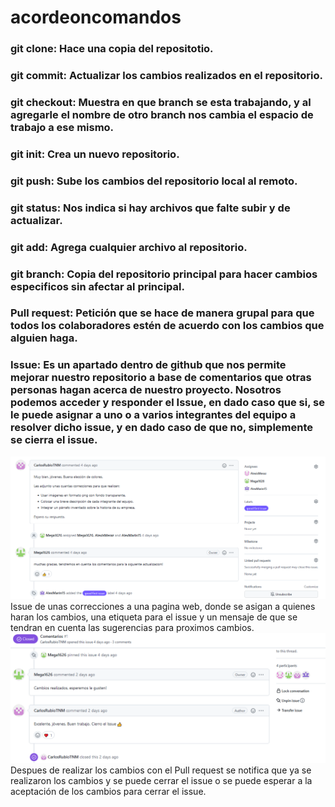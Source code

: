 # acordeoncomandos

### git clone: Hace una copia del repositotio.

### git commit: Actualizar los cambios realizados en el repositorio.

### git checkout: Muestra en que branch se esta trabajando, y al agregarle el nombre de otro branch nos cambia el espacio de trabajo a ese mismo. 

### git init: Crea un nuevo repositorio.

### git push: Sube los cambios del repositorio local al remoto.

### git status: Nos indica si hay archivos que falte subir y de actualizar.

### git add: Agrega cualquier archivo al repositorio.

### git branch: Copia del repositorio principal para hacer cambios especificos sin afectar al principal.

### Pull request: Petición que se hace de manera grupal para que todos los colaboradores estén de acuerdo con los cambios que alguien haga.

### Issue: Es un apartado dentro de github que nos permite mejorar nuestro repositorio a base de comentarios que otras personas hagan acerca de nuestro proyecto. Nosotros podemos acceder y responder el Issue, en dado caso que si, se le puede asignar a uno o a varios integrantes del equipo a resolver dicho issue, y en dado caso de que no, simplemente se cierra el issue.

![Issue de la pratica](https://github.com/Mega1626/acordeoncomandos/blob/c5b311215f2026d66fd9b535cca9d8b8248aaef5/issue.png)
Issue de unas correcciones a una pagina web, donde se asigan a quienes haran los cambios, una etiqueta para el issue y un mensaje de que se tendran en cuenta las sugerencias para proximos cambios.
![Issue de la pratica2](https://github.com/Mega1626/acordeoncomandos/blob/ac9be1e92fa42c6066ac43e0b743a8e99791c9b4/issue2.png)
Despues de realizar los cambios con el Pull request se notifica que ya se realizaron los cambios y se puede cerrar el issue o se puede esperar a la aceptación de los cambios para cerrar el issue.
